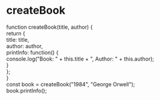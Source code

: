 # createBook
function createBook(title, author) {  
return {  
  title: title,  
  author: author,  
 printInfo: function() {  
 console.log("Book: " + this.title + ", Author: " + this.author);  
  }  
};  
}  
const book = createBook("1984", "George Orwell");  
book.printInfo(); 
